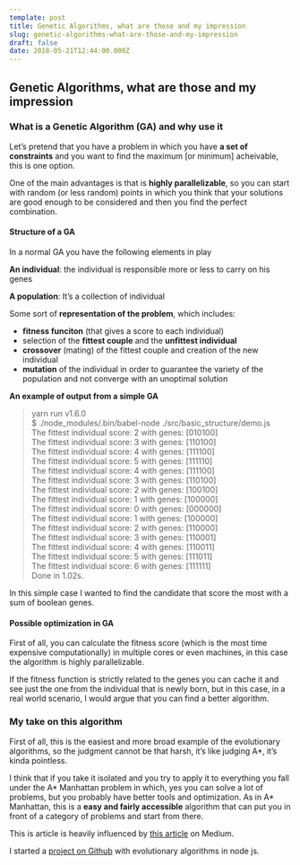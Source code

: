 ```yaml
---
template: post
title: Genetic Algorithms, what are those and my impression
slug: genetic-algorithms-what-are-those-and-my-impression
draft: false
date: 2018-05-21T12:44:00.000Z
---
```


## Genetic Algorithms, what are those and my impression

### **What is a Genetic Algorithm (GA) and why use it**

Let’s pretend that you have a problem in which you have **a set of constraints** and you want to find the maximum \[or minimum\] acheivable, this is one option.

One of the main advantages is that is **highly parallelizable**, so you can start with random (or less random) points in which you think that your solutions are good enough to be considered and then you find the perfect combination.

#### Structure of a GA

In a normal GA you have the following elements in play

**An individual**: the individual is responsible more or less to carry on his genes

**A population**: It’s a collection of individual

Some sort of **representation of the problem**, which includes:

*   **fitness funciton** (that gives a score to each individual)
*   selection of the **fittest couple** and the **unfittest individual**
*   **crossover** (mating) of the fittest couple and creation of the new individual
*   **mutation** of the individual in order to guarantee the variety of the population and not converge with an unoptimal solution

**An example of output from a simple GA**

> yarn run v1.6.0  
> $ ./node\_modules/.bin/babel-node ./src/basic\_structure/demo.js  
> The fittest individual score: 2 with genes: \[010100\]  
> The fittest individual score: 3 with genes: \[110100\]  
> The fittest individual score: 4 with genes: \[111100\]  
> The fittest individual score: 5 with genes: \[111110\]  
> The fittest individual score: 4 with genes: \[111100\]  
> The fittest individual score: 3 with genes: \[110100\]  
> The fittest individual score: 2 with genes: \[100100\]  
> The fittest individual score: 1 with genes: \[100000\]  
> The fittest individual score: 0 with genes: \[000000\]  
> The fittest individual score: 1 with genes: \[100000\]  
> The fittest individual score: 2 with genes: \[110000\]  
> The fittest individual score: 3 with genes: \[110001\]  
> The fittest individual score: 4 with genes: \[110011\]  
> The fittest individual score: 5 with genes: \[111011\]  
> The fittest individual score: 6 with genes: \[111111\]  
> Done in 1.02s.

In this simple case I wanted to find the candidate that score the most with a sum of boolean genes.

#### **Possible optimization in GA**

First of all, you can calculate the fitness score (which is the most time expensive computationally) in multiple cores or even machines, in this case the algorithm is highly parallelizable.

If the fitness function is strictly related to the genes you can cache it and see just the one from the individual that is newly born, but in this case, in a real world scenario, I would argue that you can find a better algorithm.

### My take on this algorithm

First of all, this is the easiest and more broad example of the evolutionary algorithms, so the judgment cannot be that harsh, it’s like judging A\*, it’s kinda pointless.

I think that if you take it isolated and you try to apply it to everything you fall under the A\* Manhattan problem in which, yes you can solve a lot of problems, but you probably have better tools and optimization. As in A\* Manhattan, this is a **easy and fairly accessible** algorithm that can put you in front of a category of problems and start from there.

This is article is heavily influenced by [this article](https://towardsdatascience.com/introduction-to-genetic-algorithms-including-example-code-e396e98d8bf3) on Medium.

I started a [project on Github](https://github.com/unsign3d/evolutionary_algo) with evolutionary algorithms in node js.